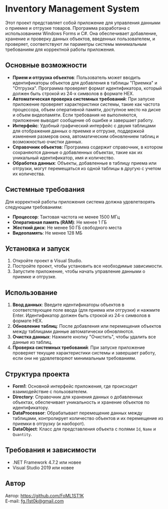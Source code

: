 # Inventory Management System

Этот проект представляет собой приложение для управления данными о приемке и отгрузке товаров. Программа разработана с использованием Windows Forms и C#. Она обеспечивает добавление, хранение и проверку данных объектов, введенных пользователем, и проверяет, соответствуют ли параметры системы минимальным требованиям для корректной работы приложения.

## Основные возможности

- **Прием и отгрузка объектов**: Пользователь может вводить идентификаторы объектов для добавления в таблицы "Приемка" и "Отгрузка". Программа проверяет формат идентификатора, который должен быть строкой из 24-х символов в формате HEX.
- **Автоматическая проверка системных требований**: При запуске приложение проверяет характеристики системы, такие как частота процессора, объем оперативной памяти, доступное место на диске и объем видеопамяти. Если требования не выполняются, приложение выводит сообщение об ошибке и завершает работу.
- **Интерфейс**: Удобный графический интерфейс с двумя таблицами для отображения данных о приемке и отгрузке, поддержкой изменения размеров окна, автоматическим обновлением таблиц и возможностью очистки данных.
- **Справочник объектов**: Программа содержит справочник, в котором сохраняются данные о добавленных объектах, такие как их уникальный идентификатор, имя и количество.
- **Обработка данных**: Объекты, добавленные в таблицу приема или отгрузки, могут перемещаться из одной таблицы в другую с учетом их количества.

## Системные требования

Для корректной работы приложения система должна удовлетворять следующим требованиям:

- **Процессор**: Тактовая частота не менее 1500 МГц
- **Оперативная память (RAM)**: Не менее 1 ГБ
- **Жесткий диск**: Не менее 50 ГБ свободного места
- **Видеопамять**: Не менее 128 МБ

## Установка и запуск

1. Откройте проект в Visual Studio.
2. Постройте проект, чтобы установить все необходимые зависимости.
3. Запустите приложение, чтобы начать управление данными о приемке и отгрузке.

## Использование

1. **Ввод данных**: Введите идентификаторы объектов в соответствующее поле ввода (для приема или отгрузки) и нажмите Enter. Идентификатор должен быть строкой из 24-х символов в формате HEX.
2. **Обновление таблиц**: После добавления или перемещения объектов между таблицами данные автоматически обновляются.
3. **Очистка данных**: Нажмите кнопку "Очистить", чтобы удалить все данные из таблиц.
4. **Проверка системных требований**: При запуске приложение проверяет текущие характеристики системы и завершает работу, если они не удовлетворяют минимальным требованиям.

## Структура проекта

- **Form1**: Основной интерфейс приложения, где происходит взаимодействие с пользователем.
- **Directory**: Справочник для хранения данных о добавленных объектах, обеспечивает уникальность и хранение объектов по идентификатору.
- **DataProcessor**: Обрабатывает перемещение данных между таблицами, контролирует количество объектов и их перемещение из приемки в отгрузку (и наоборот).
- **DataObject**: Класс для представления объекта с полями `Id`, `Name` и `Quantity`.

## Требования и зависимости
- .NET Framework 4.7.2 или новее
- Visual Studio 2019 или новее

## Автор
Автор: https://github.com/FoML1ST1K  
E-mail: fg.l1st0k@gmail.com
